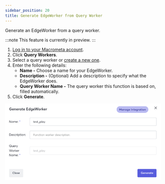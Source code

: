 ```yaml
---
sidebar_position: 20
title: Generate EdgeWorker from Query Worker
---
```


Generate an EdgeWorker from a query worker.

:::note
This feature is currently in preview.
:::

1. [Log in to your Macrometa account](https://auth-play.macrometa.io/).
1. Click **Query Workers**.
1. Select a query worker or [create a new one](../queryworkers/query-workers.md#create-a-new-query-worker).
1. Enter the following details:
    - **Name -** Choose a name for your EdgeWorker.
    - **Description -** (Optional) Add a description to specify what the EdgeWorker does.
    - **Query Worker Name -** The query worker this function is based on, filled automatically.
1. Click **Generate**.

![Generate Edge Worker](/img/functions/generate_edge_worker_from_qw.png)
